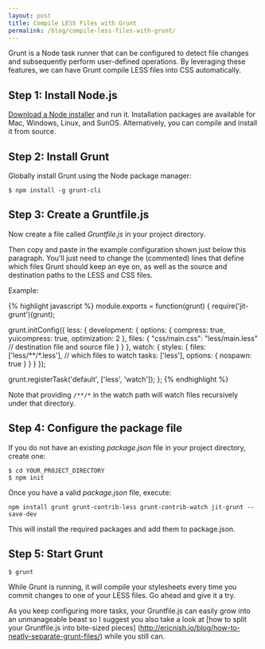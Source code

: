 ```yaml
---
layout: post
title: Compile LESS Files with Grunt
permalink: /blog/compile-less-files-with-grunt/
---
```


Grunt is a Node task runner that can be configured to detect file changes and
subsequently perform user-defined operations. By leveraging these features,
we can have Grunt compile LESS files into CSS automatically.

## Step 1: Install Node.js

[Download a Node installer](http://nodejs.org/download/) and run it.
Installation packages are available for Mac, Windows, Linux, and SunOS.
Alternatively, you can compile and install it from source.

## Step 2: Install Grunt

Globally install Grunt using the Node package manager:

```
$ npm install -g grunt-cli
```

## Step 3: Create a Gruntfile.js

Now create a file called *Gruntfile.js* in your project directory.

Then copy and paste in the example configuration shown just below this
paragraph. You'll just need to change the (commented) lines that define
which files Grunt should keep an eye on, as well as the source and destination
paths to the LESS and CSS files.

Example:

{% highlight javascript %}
module.exports = function(grunt) {
  require('jit-grunt')(grunt);

  grunt.initConfig({
    less: {
      development: {
        options: {
          compress: true,
          yuicompress: true,
          optimization: 2
        },
        files: {
          "css/main.css": "less/main.less" // destination file and source file
        }
      }
    },
    watch: {
      styles: {
        files: ['less/**/*.less'], // which files to watch
        tasks: ['less'],
        options: {
          nospawn: true
        }
      }
    }
  });

  grunt.registerTask('default', ['less', 'watch']);
};
{% endhighlight %}

Note that providing `/**/*` in the watch path will watch files recursively
under that directory.

## Step 4: Configure the package file

If you do not have an existing *package.json* file in your project directory,
create one:

```
$ cd YOUR_PROJECT_DIRECTORY
$ npm init
```

Once you have a valid *package.json* file, execute:

```
npm install grunt grunt-contrib-less grunt-contrib-watch jit-grunt --save-dev
```

This will install the required packages and add them to package.json.

## Step 5: Start Grunt

```
$ grunt
```

While Grunt is running, it will compile your stylesheets every time you commit
changes to one of your LESS files. Go ahead and give it a try.

As you keep configuring more tasks, your Gruntfile.js can easily grow into an
unmanageable beast so I suggest you also take a look at [how to split your
Gruntfile.js into bite-sized pieces]
(http://ericnish.io/blog/how-to-neatly-separate-grunt-files/)
while you still can.
